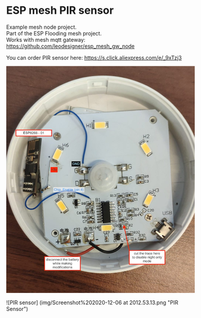 # ESP mesh PIR sensor

Example mesh node project.  
Part of the ESP Flooding mesh project.  
Works with mesh mqtt gateway: https://github.com/leodesigner/esp_mesh_gw_node  

You can order PIR sensor here: https://s.click.aliexpress.com/e/_9xTzj3 

![ESP8266 Mesh Pir Sensor](img/mesh-pir-sensor3.jpg "ESP8266 Mesh Pir Sensor")

![PIR sensor] (img/Screenshot%202020-12-06 at 2012.53.13.png "PIR Sensor")

